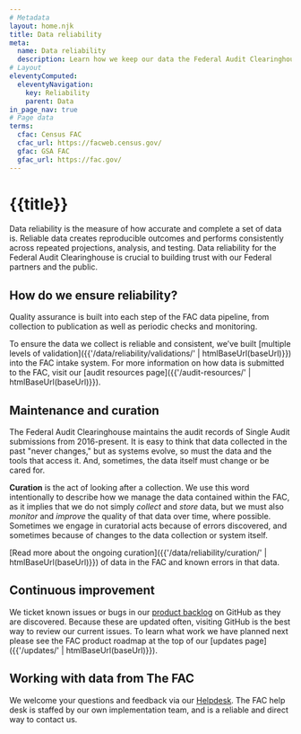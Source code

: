 ```yaml
---
# Metadata
layout: home.njk
title: Data reliability
meta:
  name: Data reliability
  description: Learn how we keep our data the Federal Audit Clearinghouse reliable.
# Layout
eleventyComputed:
  eleventyNavigation:
    key: Reliability
    parent: Data
in_page_nav: true
# Page data
terms:
  cfac: Census FAC
  cfac_url: https://facweb.census.gov/
  gfac: GSA FAC
  gfac_url: https://fac.gov/
---
```


# {{title}}

Data reliability is the measure of how accurate and complete a set of data is. Reliable data creates reproducible outcomes and performs consistently across repeated projections, analysis, and testing. Data reliability for the Federal Audit Clearinghouse is crucial to building trust with our Federal partners and the public.

## How do we ensure reliability?

Quality assurance is built into each step of the FAC data pipeline, from collection to publication as well as periodic checks and monitoring.

To ensure the data we collect is reliable and consistent, we’ve built [multiple levels of validation]({{'/data/reliability/validations/' | htmlBaseUrl(baseUrl)}}) into the FAC intake system. For more information on how data is submitted to the FAC, visit our [audit resources page]({{'/audit-resources/' | htmlBaseUrl(baseUrl)}}). 

## Maintenance and curation

The Federal Audit Clearinghouse maintains the audit records of Single Audit submissions from 2016-present. It is easy to think that data collected in the past "never changes," but as systems evolve, so must the data and the tools that access it. And, sometimes, the data itself must change or be cared for. 

**Curation** is the act of looking after a collection. We use this word intentionally to describe how we manage the data contained within the FAC, as it implies that we do not simply *collect* and *store* data, but we must also *monitor* and *improve* the quality of that data over time, where possible. Sometimes we engage in curatorial acts because of errors discovered, and sometimes because of changes to the data collection or system itself.

[Read more about the ongoing curation]({{'/data/reliability/curation/' | htmlBaseUrl(baseUrl)}}) of data in the FAC and known errors in that data. 

## Continuous improvement

We ticket known issues or bugs in our [product backlog](https://github.com/orgs/GSA-TTS/projects/11/views/6?filterQuery=is%3Aopen+status%3ABacklog) on GitHub as they are discovered. Because these are updated often, visiting GitHub is the best way to review our current issues. To learn what work we have planned next please see the FAC product roadmap at the top of our [updates page]({{'/updates/' | htmlBaseUrl(baseUrl)}}).

## Working with data from The FAC

We welcome your questions and feedback via our [Helpdesk](https://support.fac.gov/hc/en-us/requests/new). The FAC help desk is staffed by our own implementation team, and is a reliable and direct way to contact us.

